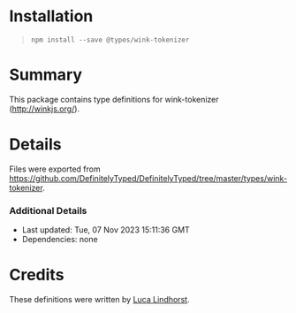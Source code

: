 # Installation
> `npm install --save @types/wink-tokenizer`

# Summary
This package contains type definitions for wink-tokenizer (http://winkjs.org/).

# Details
Files were exported from https://github.com/DefinitelyTyped/DefinitelyTyped/tree/master/types/wink-tokenizer.

### Additional Details
 * Last updated: Tue, 07 Nov 2023 15:11:36 GMT
 * Dependencies: none

# Credits
These definitions were written by [Luca Lindhorst](https://github.com/lal12).
